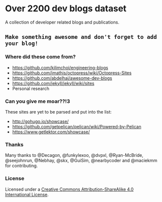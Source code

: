 # Over 2200 dev blogs dataset
A collection of developer related blogs and publications.  

## `Make something awesome and don't forget to add your blog!`

### Where did these come from?
- https://github.com/kilimchoi/engineering-blogs  
- https://github.com/imathis/octopress/wiki/Octopress-Sites  
- https://github.com/abdelhai/awesome-dev-blogs  
- https://github.com/jekyll/jekyll/wiki/sites 
- Personal research  

### Can you give me moar??!3
These sites are yet to be parsed and put into the list:  
- http://gohugo.io/showcase/  
- https://github.com/getpelican/pelican/wiki/Powered-by-Pelican  
- https://www.getlektor.com/showcase/  

### Thanks
Many thanks to @Decagon, @funkylexoo, @dvpxl, @Ryan-McBride, @seejohnrun, @Nebhay, @skx, @GuiSim, @nearbycoder and @maciekmm for contributing.  

### License

Licensed under a <a rel="license" href="http://creativecommons.org/licenses/by-sa/4.0/">Creative Commons Attribution-ShareAlike 4.0 International License</a>.
